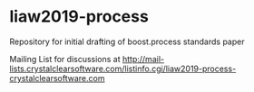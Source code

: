 # liaw2019-process
Repository for initial drafting of boost.process standards paper

Mailing List for discussions at
http://mail-lists.crystalclearsoftware.com/listinfo.cgi/liaw2019-process-crystalclearsoftware.com
